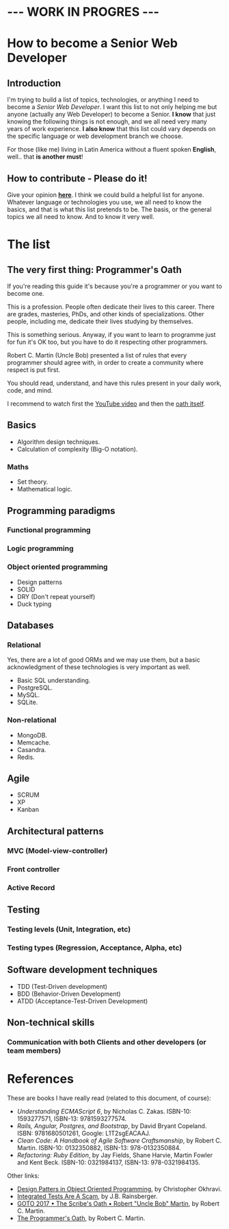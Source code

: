 # --- WORK IN PROGRES ---

# How to become a Senior Web Developer

## Introduction

I'm trying to build a list of topics, technologies, or anything I need to become a *Senior Web Developer*. I want this list to not only helping me but anyone (actually any Web Developer) to become a Senior. **I know** that just knowing the following things is not enough, and we all need very many years of work experience. **I also know** that this list could vary depends on the specific language or web development branch we choose.

For those (like me) living in Latin America without a fluent spoken **English**, well.. that **is another must**!

## How to contribute - Please do it!

Give your opinion [**here**](https://github.com/abelosorio/how-to-become-a-senior-web-developer/issues/1). I think we could build a helpful list for anyone. Whatever language or technologies you use, we all need to know the basics, and that is what this list pretends to be. The basis, or the general topics we all need to know. And to know it very well.

# The list

## The very first thing: Programmer's Oath

If you're reading this guide it's because you're a programmer or you want to become one.

This is a profession. People often dedicate their lives to this career. There are grades, masteries, PhDs, and other kinds of specializations. Other people, including me, dedicate their lives studying by themselves.

This is something serious. Anyway, if you want to learn to programme just for fun it's OK too, but you have to do it respecting other programmers.

Robert C. Martin (Uncle Bob) presented a list of rules that every programmer should agree with, in order to create a community where respect is put first.

You should read, understand, and have this rules present in your daily work, code, and mind.

I recommend to watch first the [YouTube video](https://www.youtube.com/watch?v=Tng6Fox8EfI) and then the [oath itself](https://blog.cleancoder.com/uncle-bob/2015/11/18/TheProgrammersOath.html).

## Basics

  * Algorithm design techniques.
  * Calculation of complexity (Big-O notation).
  
### Maths

  * Set theory.
  * Mathematical logic.

## Programming paradigms

### Functional programming

### Logic programming

### Object oriented programming

  * Design patterns
  * SOLID
  * DRY (Don't repeat yourself)
  * Duck typing

## Databases

### Relational

Yes, there are a lot of good ORMs and we may use them, but a basic acknowledgment of these technologies is very important as well.

  * Basic SQL understanding.
  * PostgreSQL.
  * MySQL.
  * SQLite.

### Non-relational

  * MongoDB.
  * Memcache.
  * Casandra.
  * Redis.
  
## Agile

  * SCRUM
  * XP
  * Kanban

## Architectural patterns

### MVC (Model-view-controller)

### Front controller

### Active Record

## Testing

### Testing levels (Unit, Integration, etc)
### Testing types (Regression, Acceptance, Alpha, etc)

## Software development techniques

  * TDD (Test-Driven development)
  * BDD (Behavior-Driven Development)
  * ATDD (Acceptance-Test-Driven Development)

## Non-technical skills

### Communication with both Clients and other developers (or team members)

# References

These are books I have really read (related to this document, of course):

  * *Understanding ECMAScript 6*, by Nicholas C. Zakas. ISBN-10: 1593277571, ISBN-13: 9781593277574.
  * *Rails, Angular, Postgres, and Bootstrap*, by David Bryant Copeland. ISBN: 9781680501261, Google: L1T2sgEACAAJ.
  * *Clean Code: A Handbook of Agile Software Craftsmanship*, by Robert C. Martin. ISBN-10: 0132350882, ISBN-13: 978-0132350884.
  * *Refactoring: Ruby Edition*, by Jay Fields, Shane Harvie, Martin Fowler and Kent Beck. ISBN-10: 0321984137, ISBN-13: 978-0321984135.

Other links:

  * [Design Patters in Object Oriented Programming](https://www.youtube.com/watch?v=v9ejT8FO-7I&list=PLrhzvIcii6GNjpARdnO4ueTUAVR9eMBpc), by Christopher Okhravi.
  * [Integrated Tests Are A Scam](https://vimeo.com/80533536), by J.B. Rainsberger.
  * [GOTO 2017 • The Scribe's Oath • Robert "Uncle Bob" Martin](https://www.youtube.com/watch?v=Tng6Fox8EfI), by Robert C. Martin.
  * [The Programmer's Oath](https://blog.cleancoder.com/uncle-bob/2015/11/18/TheProgrammersOath.html), by Robert C. Martin.
